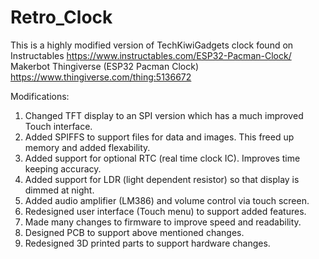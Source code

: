# Retro_Clock
This is a highly modified version of TechKiwiGadgets clock found on 
  Instructables
    https://www.instructables.com/ESP32-Pacman-Clock/
  Makerbot Thingiverse (ESP32 Pacman Clock)
    https://www.thingiverse.com/thing:5136672

Modifications:
1. Changed TFT display to an SPI version which has a much improved Touch interface.
2. Added SPIFFS to support files for data and images. This freed up memory and added flexability.
3. Added support for optional RTC (real time clock IC). Improves time keeping accuracy.
4. Added support for LDR (light dependent resistor) so that display is dimmed at night.
5. Added audio amplifier (LM386) and volume control via touch screen.
6. Redesigned user interface (Touch menu) to support added features.
7. Made many changes to firmware to improve speed and readability. 
8. Designed PCB to support above mentioned changes.
9. Redesigned 3D printed parts to support hardware changes.
